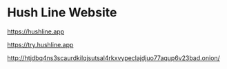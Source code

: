 # Hush Line Website

https://hushline.app

https://try.hushline.app

http://htjdbq4ns3scaurdkilqjsutsal4rkxvypeclajdjuo77aqup6v23bad.onion/
